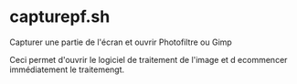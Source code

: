 # capturepf.sh
Capturer une partie de l'écran et ouvrir Photofiltre ou Gimp

Ceci permet d'ouvrir le logiciel de traitement de l'image et d ecommencer immédiatement le traitemengt.

